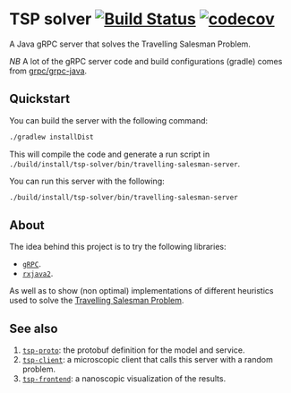 # TSP solver [![Build Status](https://travis-ci.org/sircelsius/tsp-solver.svg?branch=master)](https://travis-ci.org/sircelsius/tsp-solver) [![codecov](https://codecov.io/gh/sircelsius/tsp-solver/branch/master/graph/badge.svg)](https://codecov.io/gh/sircelsius/tsp-solver)

A Java gRPC server that solves the Travelling Salesman Problem.

*NB* A lot of the gRPC server code and build configurations (gradle) comes from [grpc/grpc-java](http://www.github.com/grpc/grpc-java).

## Quickstart

You can build the server with the following command:

```` bash
./gradlew installDist
````

This will compile the code and generate a run script in `./build/install/tsp-solver/bin/travelling-salesman-server`.

You can run this server with the following:

```` bash
./build/install/tsp-solver/bin/travelling-salesman-server
````

## About

The idea behind this project is to try the following libraries:

  * [`gRPC`](http://www.grpc.io/).
  * [`rxjava2`](https://github.com/ReactiveX/RxJava/wiki/What's-different-in-2.0).

As well as to show (non optimal) implementations of different heuristics used to solve the [Travelling Salesman Problem](https://en.wikipedia.org/wiki/Travelling_salesman_problem).

## See also

  1. [`tsp-proto`](https://github.com/sircelsius/tsp-proto): the protobuf definition for the model and service.
  1. [`tsp-client`](https://github.com/sircelsius/tsp-client): a microscopic client that calls this server with a random problem.
  1. [`tsp-frontend`](https://github.com/sircelsius/tsp-frontend): a nanoscopic visualization of the results.
